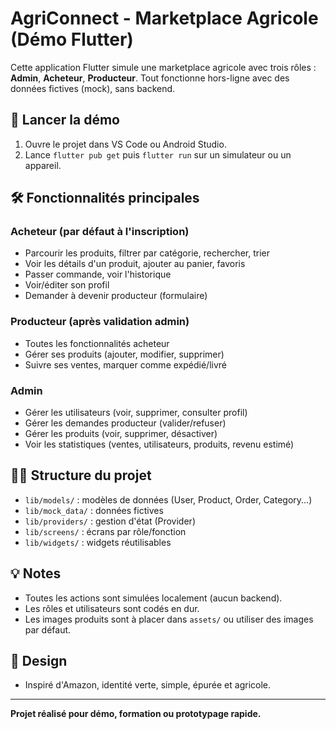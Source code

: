 # AgriConnect - Marketplace Agricole (Démo Flutter)

Cette application Flutter simule une marketplace agricole avec trois rôles : **Admin**, **Acheteur**, **Producteur**. Tout fonctionne hors-ligne avec des données fictives (mock), sans backend.

## 🚀 Lancer la démo

1. Ouvre le projet dans VS Code ou Android Studio.
2. Lance `flutter pub get` puis `flutter run` sur un simulateur ou un appareil.



## 🛠️ Fonctionnalités principales

### Acheteur (par défaut à l'inscription)
- Parcourir les produits, filtrer par catégorie, rechercher, trier
- Voir les détails d'un produit, ajouter au panier, favoris
- Passer commande, voir l'historique
- Voir/éditer son profil
- Demander à devenir producteur (formulaire)

### Producteur (après validation admin)
- Toutes les fonctionnalités acheteur
- Gérer ses produits (ajouter, modifier, supprimer)
- Suivre ses ventes, marquer comme expédié/livré

### Admin
- Gérer les utilisateurs (voir, supprimer, consulter profil)
- Gérer les demandes producteur (valider/refuser)
- Gérer les produits (voir, supprimer, désactiver)
- Voir les statistiques (ventes, utilisateurs, produits, revenu estimé)

## 🧑‍💻 Structure du projet
- `lib/models/` : modèles de données (User, Product, Order, Category...)
- `lib/mock_data/` : données fictives
- `lib/providers/` : gestion d'état (Provider)
- `lib/screens/` : écrans par rôle/fonction
- `lib/widgets/` : widgets réutilisables

## 💡 Notes
- Toutes les actions sont simulées localement (aucun backend).
- Les rôles et utilisateurs sont codés en dur.
- Les images produits sont à placer dans `assets/` ou utiliser des images par défaut.

## 📱 Design
- Inspiré d'Amazon, identité verte, simple, épurée et agricole.

---

**Projet réalisé pour démo, formation ou prototypage rapide.**
